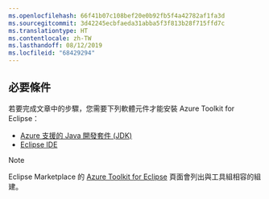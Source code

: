 ```yaml
---
ms.openlocfilehash: 66f41b07c108bef20e0b92fb5f4a42782af1fa3d
ms.sourcegitcommit: 3d42245ecbfaeda31abba5f3f813b28f715ffd7c
ms.translationtype: HT
ms.contentlocale: zh-TW
ms.lasthandoff: 08/12/2019
ms.locfileid: "68429294"
---
```

## <a name="prerequisites"></a>必要條件

若要完成文章中的步驟，您需要下列軟體元件才能安裝 Azure Toolkit for Eclipse：

* [Azure 支援的 Java 開發套件 (JDK)](https://aka.ms/azure-jdks)
* [Eclipse IDE](http://www.eclipse.org/downloads/)

> [!NOTE]
> 
> Eclipse Marketplace 的 [Azure Toolkit for Eclipse](http://marketplace.eclipse.org/content/azure-toolkit-eclipse) 頁面會列出與工具組相容的組建。
> 
